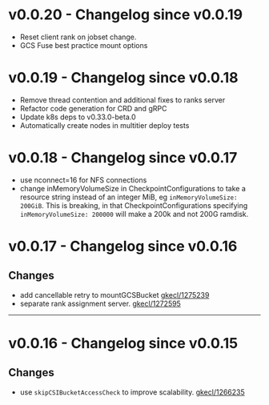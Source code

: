 # v0.0.20 - Changelog since v0.0.19

- Reset client rank on jobset change.
- GCS Fuse best practice mount options

# v0.0.19 - Changelog since v0.0.18

- Remove thread contention and additional fixes to ranks server
- Refactor code generation for CRD and gRPC
- Update k8s deps to v0.33.0-beta.0
- Automatically create nodes in multitier deploy tests

# v0.0.18 - Changelog since v0.0.17

- use nconnect=16 for NFS connections
- change inMemoryVolumeSize in CheckpointConfigurations to take a resource
  string instead of an integer MiB, eg `inMemoryVolumeSize: 200GiB`. This is
  breaking, in that CheckpointConfigurations specifying `inMemoryVolumeSize:
  200000` will make a 200k and not 200G ramdisk.


# v0.0.17 - Changelog since v0.0.16

## Changes

- add cancellable retry to mountGCSBucket [gkecl/1275239](gkecl/1275239)
- separate rank assignment server. [gkecl/1272595](gkecl/1272595)

---

# v0.0.16 - Changelog since v0.0.15

## Changes

- use `skipCSIBucketAccessCheck` to improve scalability. [gkecl/1266235](gkecl/1266235)
